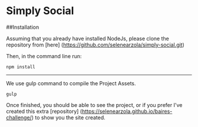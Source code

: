 # Simply  Social

##Installation

Assuming that you already have installed  NodeJs, please clone the repository from [here] (https://github.com/selenearzola/simply-social.git)

Then, in the command line run:

    npm install

----
We use gulp command to compile the Project Assets.

    gulp

Once finished,  you should be able to see the project, or if you prefer I've created this extra [repository] (https://selenearzola.github.io/baires-challenge/) to show you the site created.
